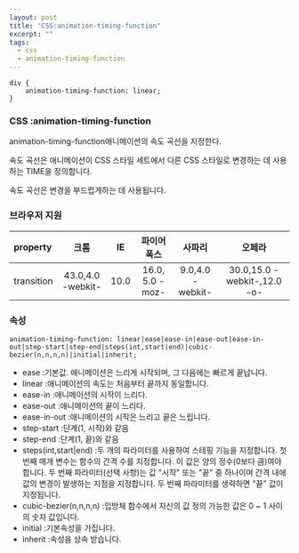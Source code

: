 ```yaml
---
layout: post
title: "CSS:animation-timing-function"
excerpt: ""
tags: 
  - css
  - animation-timing-function
---
```


```
div {
    animation-timing-function: linear;
}
```
### CSS :animation-timing-function

animation-timing-function애니메이션의 속도 곡선을 지정한다.

속도 곡선은 애니메이션이 CSS 스타일 세트에서 다른 CSS 스타일로 변경하는 데 사용하는 TIME을 정의합니다.

속도 곡선은 변경을 부드럽게하는 데 사용됩니다.

### 브라우저 지원
| property | 크롬 | IE | 파이어폭스 | 사파리 | 오페라 |
|:--------|:--------:|:--------:|:--------:|:--------:|:--------:|
| transition | 43.0,4.0 -webkit- | 10.0 | 16.0, 5.0 -moz-|9.0,4.0 -webkit- | 30.0,15.0 -webkit-,12.0 -o- |

### 속성
`animation-timing-function: linear|ease|ease-in|ease-out|ease-in-out|step-start|step-end|steps(int,start|end)|cubic-bezier(n,n,n,n)|initial|inherit;`

+ ease :기본값. 애니메이션은 느리게 시작되며, 그 다음에는 빠르게 끝납니다.
+ linear :애니메이션의 속도는 처음부터 끝까지 동일합니다.
+ ease-in :애니메이션의 시작이 느리다.
+ ease-out :애니메이션의 끝이 느리다.
+ ease-in-out :애니메이션의 시작은 느리고 끝은 느립니다.
+ step-start :단계(1, 시작)와 같음
+ step-end :단계(1, 끝)와 같음
+ steps(int,start|end) :두 개의 파라미터를 사용하여 스테핑 기능을 지정합니다. 첫 번째 매개 변수는 함수의 간격 수를 지정합니다. 이 값은 양의 정수(0보다 큼)여야 합니다. 두 번째 파라미터(선택 사항)는 값 "시작" 또는 "끝" 중 하나이며 간격 내에 값의 변경이 발생하는 지점을 지정합니다. 두 번째 파라미터를 생략하면 "끝" 값이 지정됩니다.
+ cubic-bezier(n,n,n,n) :입방체 함수에서 자신의 값 정의 가능한 값은 0 ~ 1 사이의 숫자 값입니다.
+ initial :기본속성을 가집니다.
+ inherit :속성을 상속 받습니다.
